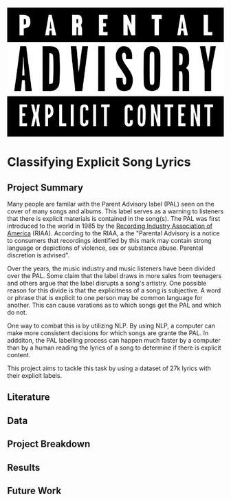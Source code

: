 <p align="center">
  <img src="./images/Parental_Advisory_Label.png"  width="850" height="300">
</p> 

# Classifying Explicit Song Lyrics
## Project Summary
Many people are familar with the Parent Advisory label (PAL) seen on the cover of many songs and albums. This label serves as a warning to listeners that there is explicit materials is contained in the song(s). The PAL was first introduced to the world in 1985 by the [Recording Industry Association of America](https://www.riaa.com/) (RIAA). According to the RIAA, a the "Parental Advisory is a notice to consumers that recordings identified by this mark may contain strong language or depictions of violence, sex or substance abuse. Parental discretion is advised".

Over the years, the music industry and music listeners have been divided over the PAL. Some claim that the label draws in more sales from teenagers and others argue that the label disrupts a song's artistry. One possible reason for this divide is that the explicitness of a song is subjective. A word or phrase that is explicit to one person may be common language for another. This can cause varations as to which songs get the PAL and which do not. 

One way to combat this is by utilizing NLP. By using NLP, a computer can make more consistent decisions for which songs are grante the PAL. In addditon, the PAL labelling process can happen much faster by a computer than by a human reading the lyrics of a song to determine if there is explicit content.

This project aims to tackle this task by using a dataset of 27k lyrics with their explicit labels.

## Literature

## Data

## Project Breakdown

## Results

## Future Work